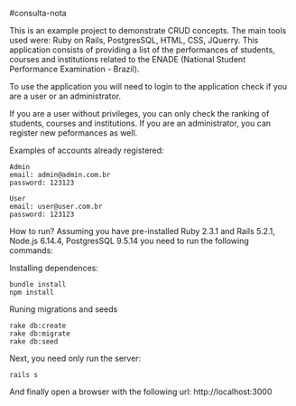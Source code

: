 #consulta-nota

This is an example project to demonstrate CRUD concepts. The main tools used were: Ruby on Rails, PostgresSQL, HTML, CSS, JQuerry. This application consists of providing a list of the performances of students, courses and institutions related to the ENADE (National Student Performance Examination - Brazil).

To use the application you will need to login to the application check if you are a user or an administrator.

If you are a user without privileges, you can only check the ranking of students, courses and institutions. If you are an administrator, you can register new peformances as well.

Examples of accounts already registered:

	Admin
	email: admin@admin.com.br
	password: 123123

	User
	email: user@user.com.br
	password: 123123

How to run?
Assuming you have pre-installed Ruby 2.3.1 and Rails 5.2.1, Node.js 6.14.4, PostgresSQL 9.5.14 you need to run the following commands:

Installing dependences:

	bundle install
	npm install

Runing migrations and seeds

	rake db:create
	rake db:migrate
	rake db:seed

Next, you need only run the server:

	rails s

And finally open a browser with the following url:
http://localhost:3000
